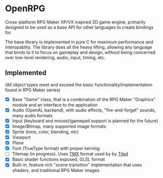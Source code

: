 # OpenRPG

Cross-platform RPG Maker XP/VX inspired 2D game engine, primarily designed to be used as a
base API for other languages to create bindings for.

The base library is implemented in pure C for maximum performance and interopablity. The
library does all the heavy lifting, allowing any language that binds to it to focus on
gameplay and design, without being concerned over low-level rendering, audio, input, timing, etc.

## Implemented

(All object types meet and exceed the basic functionality/implementation found in RPG Maker series)

- [x] Base "Game" class, that is a combination of the RPG Maker "Graphics" module and an interface to the application
- [x] Audio (OpenAL backend), with audio effects, "fire-and-forget" sounds, many audio formats
- [x] Input (keyboard and mouse)(gamepad support is planned for the future)
- [x] Image/Bitmap, many supported image formats
- [x] Sprite (tone, color, blending, etc)
- [x] Viewport
- [x] Plane
- [x] Font (TrueType format) with proper kerning
- [ ] Tilemap (in progress). Uses [TMX](https://doc.mapeditor.org/en/stable/reference/tmx-map-format/) format used by by [Tiled](https://www.mapeditor.org/)
- [x] Basic shader functions exposed, GLSL format
- [x] Built-in, feature rich "scene transition" implementation that uses shaders, and traditional RPG Maker images
